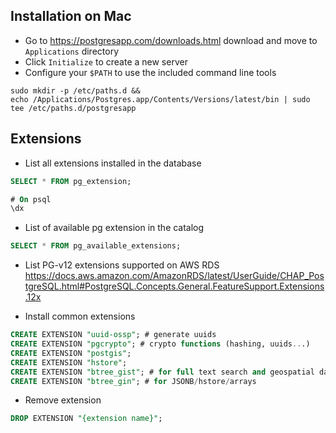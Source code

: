 ## Installation on Mac

- Go to https://postgresapp.com/downloads.html download and move to `Applications` directory
- Click `Initialize` to create a new server
- Configure your `$PATH` to use the included command line tools
```shell
sudo mkdir -p /etc/paths.d &&
echo /Applications/Postgres.app/Contents/Versions/latest/bin | sudo tee /etc/paths.d/postgresapp
```

## Extensions

- List all extensions installed in the database
```sql
SELECT * FROM pg_extension;

# On psql
\dx
```

- List of available pg extension in the catalog
```sql
SELECT * FROM pg_available_extensions;
```

- List PG-v12 extensions supported on AWS RDS 
https://docs.aws.amazon.com/AmazonRDS/latest/UserGuide/CHAP_PostgreSQL.html#PostgreSQL.Concepts.General.FeatureSupport.Extensions.12x

- Install common extensions
```sql
CREATE EXTENSION "uuid-ossp"; # generate uuids
CREATE EXTENSION "pgcrypto"; # crypto functions (hashing, uuids...)
CREATE EXTENSION "postgis";
CREATE EXTENSION "hstore";
CREATE EXTENSION "btree_gist"; # for full text search and geospatial datatypes
CREATE EXTENSION "btree_gin"; # for JSONB/hstore/arrays
```

- Remove extension 
```sql
DROP EXTENSION "{extension name}";
```
